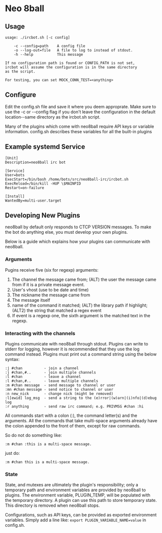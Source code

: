 Neo 8ball
=========

Usage
-----

    usage: ./ircbot.sh [-c config]

        -c --config=path    A config file
        -o --log-out=file   A file to log to instead of stdout.
        -h --help           This message

    If no configuration path is found or CONFIG_PATH is not set,
    ircbot will assume the configuration is in the same directory
    as the script.

    For testing, you can set MOCK_CONN_TEST=<anything>

Configure
---------

Edit the config.sh file and save it where you deem approprate.
Make sure to use the -c or --config flag if you don't leave the configuration in the default location--same directory as the ircbot.sh script.

Many of the plugins which come with neo8ball require API keys or variable information.
config.sh describes these variables for all the built-in plugins

Example systemd Service
-----------------------

    [Unit]
    Description=neo8ball irc bot

    [Service]
    User=bots
    ExecStart=/bin/bash /home/bots/src/neo8ball-irc/ircbot.sh
    ExecReload=/bin/kill -HUP \$MAINPID
    Restart=on-failure

    [Install]
    WantedBy=multi-user.target

Developing New Plugins
-----------------------

neo8ball by default only responds to CTCP VERSION messages.
To make the bot do anything else, you must develop your own plugins.

Below is a guide which explains how your plugins can communicate with neo8ball.

### Arguments

Pugins receive five (six for regexp) arguments:

  1. The channel the message came from; (ALT) the user the message came from if it is a private message event.
  2. User's vhost (use to be date and time)
  3. The nickname the message came from
  4. The message itself
  5. name of the command it matched; (ALT) the library path if highlight; (ALT2) the string that matched a regex event
  6. If event is a regexp one, the sixth argument is the matched text in the regexp.

### Interacting with the channels

Plugins communicate with neo8ball through stdout.
Plugins can write to stderr for logging, however it is recommended
that they use the log command instead.
Plugins must print out a command string using the below syntax:

    :j #chan          - join a channel
    :j #chan,#..      - join multiple channels
    :l #chan          - leave a channel
    :l #chan,#..      - leave multiple channels
    :m #chan message  - send message to channel or user
    :mn #chan message - send notice to channel or user
    :n new_nick       - change nick (might be removed)
    :l[ewid] log_msg  - send a string to the (e)rror|(w)arn|(i)nfo|(d)ebug log
    :r anything       - send raw irc command; e.g. PRIVMSG #chan :hi

All commands start with a colon (:), the command letter(s) and the arguments.
All the commands that take multi-space arguments already have the colon appended to the front of them, except for raw commands.

So do not do something like:

    :m #chan :this is a multi-space message.

just do:

    :m #chan this is a multi-space message.

### State

State, and mutexes are ultimately the plugin's responsibility;
only a temporary path and environment variables are provided by neo8ball to plugins.
The environment variable, PLUGIN_TEMP, will be populated with the temporary directory.
A plugin can use this path to store temporary state.
This directory is removed when neo8ball stops.

Configurations, such as API keys, can be provided as exported environment variables.
Simply add a line like: `export PLUGIN_VARIABLE_NAME=value` in config.sh.
